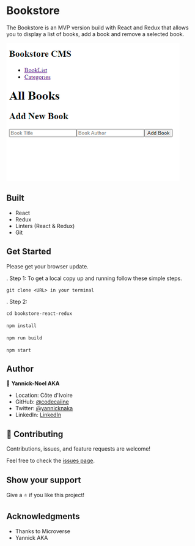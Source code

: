 # Bookstore

The Bookstore is an MVP version build with React and Redux that allows you to display a list of books, add a book and remove a selected book.

![screenshot](./public/images/booklist.PNG)

## Built 

- React
- Redux
- Linters (React & Redux)
- Git

## Get Started

Please get your browser update.

. Step 1:  To get a local copy up and running follow these simple steps.
   ```
   git clone <URL> in your terminal
   ```

. Step 2: 
   ```
   cd bookstore-react-redux

   npm install

   npm run build

   npm start 
   ```

## Author

👤 **Yannick-Noel AKA**

- Location: Côte d'Ivoire
- GitHub: [@codecaiine](https://github.com/codecaiine)
- Twitter: [@yannicknaka](https://twitter.com/yannicknaka)
- LinkedIn: [LinkedIn](https://www.linkedin.com/in/yannick-no%C3%ABl-aka/)

## 🤝 Contributing

Contributions, issues, and feature requests are welcome!

Feel free to check the [issues page](https://github.com/codecaiine/bookstore-react-redux/issues).

## Show your support

Give a ⭐️ if you like this project!

## Acknowledgments

- Thanks to Microverse
- Yannick AKA

